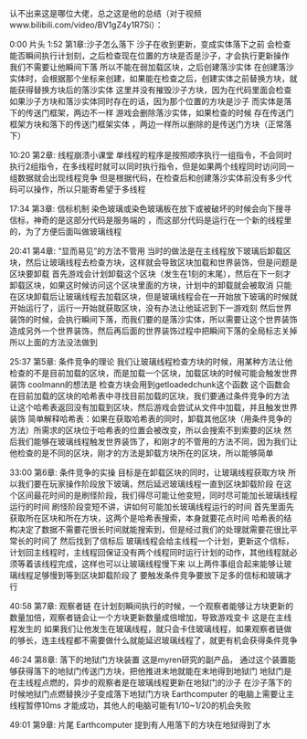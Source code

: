 认不出来这是哪位大佬，总之这是他的总结（对于视频www.bilibili.com/video/BV1gZ4y1R7Si）：



0:00 片头
1:52 第1章:沙子怎么落下
 沙子在收到更新，变成实体落下之前 会检查能否瞬间执行计划刻，之后检查现在位置的方块是否是沙子，才会执行更新操作
我们不需要让他瞬间下落 所以不能在弱加载区块，之后创建落沙实体
在创建落沙实体时，会根据那个坐标来创建，如果能在检查之后，创建实体之前替换方块，就能获得替换方块后的落沙实体
这里并没有摧毁沙子方块，因为在代码里面会检查如果沙子方块和落沙实体同时存在的话，因为那个位置的方块是沙子 而实体是落下的传送门框架，两边不一样 游戏会删除落沙实体，如果检查的时候 存在传送门框架方块和落下的传送门框架实体 ，两边一样所以删除的是传送门方块（正常落下）

10:20 第2章: 线程崩溃小课堂
单线程的程序是按照顺序执行一组指令，不会同时执行2组指令，在多线程时就可以同时执行指令，但是如果两个线程同时访问同一组数据就会出现线程竞争
但是根据代码，在检查后和创建落沙实体前没有多少代码可以操作，所以只能寄希望于多线程

17:34 第3章: 信标机制
染色玻璃或染色玻璃板在放下或被破坏的时候会向下搜寻信标，神奇的是这部分代码是服务端的 ，而这部分代码是运行在一个新的线程里的，为了方便后面叫做玻璃线程

20:41 第4章: “显而易见”的方法不管用 
当时的做法是在主线程放下玻璃后卸载区块，然后让玻璃线程去检查方块，这样就会导致区块加载和世界装饰，但是问题是区块要卸载 首先游戏会计划卸载这个区块（发生在1刻的末尾），然后在下一刻才卸载区块，如果这时候访问这个区块里面的方块，计划中的卸载就会被取消
只能在区块卸载后让玻璃线程去加载区块，但是玻璃线程会在一开始放下玻璃的时候就开始运行了，运行一开始就获取区块，没有办法让他延迟到下一游戏刻
然后世界装饰的时候，会执行瞬间下落，而我们要的是落沙实体，所以需要让这个世界装饰造成另外一个世界装饰，然后再后面的世界装饰过程中把瞬间下落的全局标志关掉
所以上面的方法没法做到

25:37 第5章: 条件竞争的理论
我们让玻璃线程检查方块的时候，用某种方法让他检查的不是目前加载的区块，而是加载一个区块，加载区块的时候可能会触发世界装饰
coolmann的想法是 检查方块会用到getloadedchunk这个函数 这个函数会在目前加载的区块的哈希表中寻找目前加载的区块，我们要通过条件竞争的方法 让这个哈希表返回没有加载到区块，然后游戏会尝试从文件中加载，并且触发世界装饰
简单解释哈希表：如果在获取哈希表的同时，卸载其他区块（用条件竞争的方法）所需求的区块位于哈希表的位置会被改变，所以会搜索不到索要的区块
然后我们能够在玻璃线程触发世界装饰了，和刚才的不管用的方法不同，因为我们让他检查的是不同的区块，刚才的方法是卸载方块所在的区块，所以能够简单

33:00 第6章: 条件竞争的实操
目标是在卸载区块的同时，让玻璃线程获取方块
所以我们要在玩家操作阶段放下玻璃，然后延迟玻璃线程一直到区块卸载阶段
在这个区间最花时间的是刷怪阶段，我们得尽可能让他变短，同时尽可能加长玻璃线程运行的时间
刷怪阶段变短不讲，讲如何可能加长玻璃线程运行的时间
首先里面先获取所在区块和所在方块，这两个是哈希表搜索，本身就要花点时间
哈希表的结构决定了数据不需要花很长时间就能搜索到，但是经过我们的处理就需要花很比平常长的时间了
然后找到了信标后 玻璃线程会给主线程一个计划，更新这个信标，计划回主线程时，主线程回保证没有两个线程同时运行计划的动作，其他线程就必须等着该线程完成，这样也可以让玻璃线程慢下来
以上两件事组合起来能够让玻璃线程足够慢到等到区块卸载阶段了
要触发条件竞争要放下足多的信标和玻璃才行

40:58 第7章: 观察者链
在计划刻瞬间执行的时候，一个观察者能够让方块更新的数量加倍，观察者链会让一个方块更新数量成倍增加，导致游戏变卡
这是在主线程发生的 如果我们让他发生在玻璃线程，就只会卡住玻璃线程，如果观察者链做的够长，连主线程都不需要做什么就能延迟玻璃线程了，就更有机会获得条件竞争

46:24 第8章: 落下的地狱门方块装置
这是myren研究的副产品，
通过这个装置能够获得落下的地狱门传送门方块，把他推进末地就能在末地得到地狱门
地狱门是在主线程点燃的，异步的观察者是在玻璃线程更新在地狱门的沙子
在沙子落下的时候地狱门点燃替换沙子变成落下地狱门方块
Earthcomputer 的电脑上需要让主线程暂停10ms 才能成功，其他人的电脑可能有1/10~1/20的机会失败

49:01 第9章:  片尾
Earthcomputer 提到有人用落下的方块在地狱得到了水